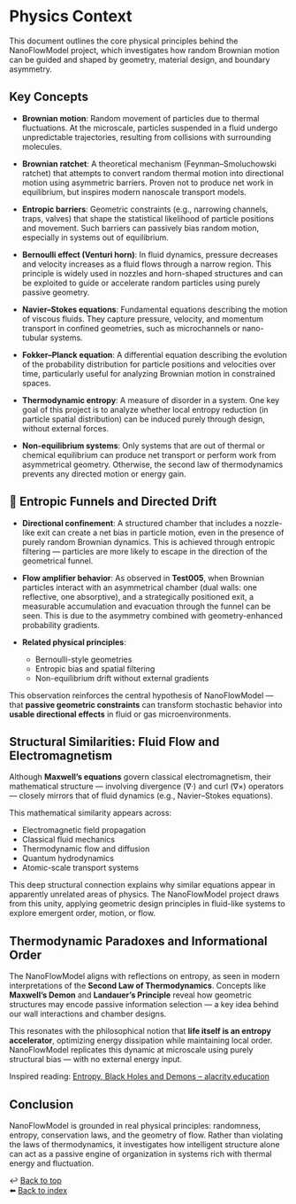 # Physics Context

This document outlines the core physical principles behind the NanoFlowModel project, which investigates how random Brownian motion can be guided and shaped by geometry, material design, and boundary asymmetry.

## Key Concepts

- **Brownian motion**: Random movement of particles due to thermal fluctuations. At the microscale, particles suspended in a fluid undergo unpredictable trajectories, resulting from collisions with surrounding molecules.

- **Brownian ratchet**: A theoretical mechanism (Feynman–Smoluchowski ratchet) that attempts to convert random thermal motion into directional motion using asymmetric barriers. Proven not to produce net work in equilibrium, but inspires modern nanoscale transport models.

- **Entropic barriers**: Geometric constraints (e.g., narrowing channels, traps, valves) that shape the statistical likelihood of particle positions and movement. Such barriers can passively bias random motion, especially in systems out of equilibrium.

- **Bernoulli effect (Venturi horn)**: In fluid dynamics, pressure decreases and velocity increases as a fluid flows through a narrow region. This principle is widely used in nozzles and horn-shaped structures and can be exploited to guide or accelerate random particles using purely passive geometry.

- **Navier–Stokes equations**: Fundamental equations describing the motion of viscous fluids. They capture pressure, velocity, and momentum transport in confined geometries, such as microchannels or nano-tubular systems.

- **Fokker–Planck equation**: A differential equation describing the evolution of the probability distribution for particle positions and velocities over time, particularly useful for analyzing Brownian motion in constrained spaces.

- **Thermodynamic entropy**: A measure of disorder in a system. One key goal of this project is to analyze whether local entropy reduction (in particle spatial distribution) can be induced purely through design, without external forces.

- **Non-equilibrium systems**: Only systems that are out of thermal or chemical equilibrium can produce net transport or perform work from asymmetrical geometry. Otherwise, the second law of thermodynamics prevents any directed motion or energy gain.

## 🔁 Entropic Funnels and Directed Drift

- **Directional confinement**: A structured chamber that includes a nozzle-like exit can create a net bias in particle motion, even in the presence of purely random Brownian dynamics. This is achieved through entropic filtering — particles are more likely to escape in the direction of the geometrical funnel.

- **Flow amplifier behavior**: As observed in **Test005**, when Brownian particles interact with an asymmetrical chamber (dual walls: one reflective, one absorptive), and a strategically positioned exit, a measurable accumulation and evacuation through the funnel can be seen. This is due to the asymmetry combined with geometry-enhanced probability gradients.

- **Related physical principles**:
  - Bernoulli-style geometries
  - Entropic bias and spatial filtering
  - Non-equilibrium drift without external gradients

This observation reinforces the central hypothesis of NanoFlowModel — that **passive geometric constraints** can transform stochastic behavior into **usable directional effects** in fluid or gas microenvironments.

## Structural Similarities: Fluid Flow and Electromagnetism

Although **Maxwell’s equations** govern classical electromagnetism, their mathematical structure — involving divergence (∇·) and curl (∇×) operators — closely mirrors that of fluid dynamics (e.g., Navier–Stokes equations).

This mathematical similarity appears across:

- Electromagnetic field propagation
- Classical fluid mechanics
- Thermodynamic flow and diffusion
- Quantum hydrodynamics
- Atomic-scale transport systems

This deep structural connection explains why similar equations appear in apparently unrelated areas of physics. The NanoFlowModel project draws from this unity, applying geometric design principles in fluid-like systems to explore emergent order, motion, or flow.

## Thermodynamic Paradoxes and Informational Order

The NanoFlowModel aligns with reflections on entropy, as seen in modern interpretations of the **Second Law of Thermodynamics**. Concepts like **Maxwell’s Demon** and **Landauer’s Principle** reveal how geometric structures may encode passive information selection — a key idea behind our wall interactions and chamber designs.

This resonates with the philosophical notion that **life itself is an entropy accelerator**, optimizing energy dissipation while maintaining local order. NanoFlowModel replicates this dynamic at microscale using purely structural bias — with no external energy input.

Inspired reading: [Entropy, Black Holes and Demons – alacrity.education](https://blog.alacrity.education/entropie-gauri-negre-si-demoni/)

## Conclusion

NanoFlowModel is grounded in real physical principles: randomness, entropy, conservation laws, and the geometry of flow. Rather than violating the laws of thermodynamics, it investigates how intelligent structure alone can act as a passive engine of organization in systems rich with thermal energy and fluctuation.

↩️ [Back to top](#)  
⬅️ [Back to index](../index.md)
